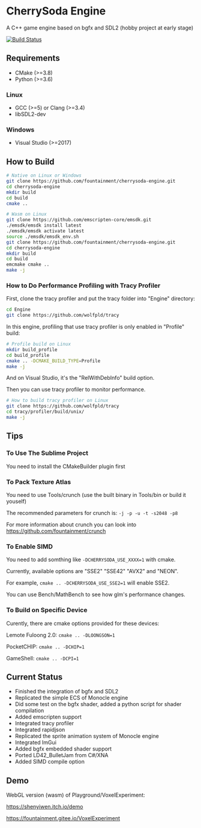 # CherrySoda Engine

A C++ game engine based on bgfx and SDL2 (hobby project at early stage)

[![Build Status](https://travis-ci.com/fountainment/cherrysoda-engine.svg?branch=master)](https://travis-ci.org/fountainment/cherrysoda-engine)

## Requirements

- CMake (>=3.8)
- Python (>=3.6)

### Linux
- GCC (>=5) or Clang (>=3.4)
- libSDL2-dev

### Windows
- Visual Studio (>=2017)

## How to Build

```sh
# Native on Linux or Windows
git clone https://github.com/fountainment/cherrysoda-engine.git
cd cherrysoda-engine
mkdir build
cd build
cmake ..
```

```sh
# Wasm on Linux
git clone https://github.com/emscripten-core/emsdk.git
./emsdk/emsdk install latest
./emsdk/emsdk activate latest
source ./emsdk/emsdk_env.sh
git clone https://github.com/fountainment/cherrysoda-engine.git
cd cherrysoda-engine
mkdir build
cd build
emcmake cmake ..
make -j
```

### How to Do Performance Profiling with Tracy Profiler

First, clone the tracy profiler and put the tracy folder into "Engine" directory:

```sh
cd Engine
git clone https://github.com/wolfpld/tracy
```

In this engine, profiling that use tracy profiler is only enabled in "Profile" build:

```sh
# Profile build on Linux
mkdir build_profile
cd build_profile
cmake .. -DCMAKE_BUILD_TYPE=Profile
make -j
```

And on Visual Studio, it's the "RelWithDebInfo" build option.

Then you can use tracy profiler to monitor performance.

```sh
# How to build tracy profiler on Linux
git clone https://github.com/wolfpld/tracy
cd tracy/profiler/build/unix/
make -j
```

## Tips

### To Use The Sublime Project

You need to install the CMakeBuilder plugin first

### To Pack Texture Atlas

You need to use Tools/crunch (use the built binary in Tools/bin or build it youself)

The recommended parameters for crunch is: ```-j -p -u -t -s2048 -p8```

For more information about crunch you can look into https://github.com/fountainment/crunch

### To Enable SIMD

You need to add somthing like ```-DCHERRYSODA_USE_XXXX=1``` with cmake.

Currently, available options are "SSE2" "SSE42" "AVX2" and "NEON".

For example, ```cmake .. -DCHERRYSODA_USE_SSE2=1``` will enable SSE2.

You can use Bench/MathBench to see how glm's performance changes.

### To Build on Specific Device

Curently, there are cmake options provided for these devices:

Lemote Fuloong 2.0: ```cmake .. -DLOONGSON=1```

PocketCHIP: ```cmake .. -DCHIP=1```

GameShell: ```cmake .. -DCPI=1```

## Current Status

- Finished the integration of bgfx and SDL2
- Replicated the simple ECS of Monocle engine
- Did some test on the bgfx shader, added a python script for shader compilation
- Added emscripten support
- Integrated tracy profiler
- Integrated rapidjson
- Replicated the sprite animation system of Monocle engine
- Integrated ImGui
- Added bgfx embedded shader support
- Ported LD42_BulletJam from C#/XNA
- Added SIMD compile option

## Demo

WebGL version (wasm) of Playground/VoxelExperiment:

https://shenyiwen.itch.io/demo

https://fountainment.gitee.io/VoxelExperiment
